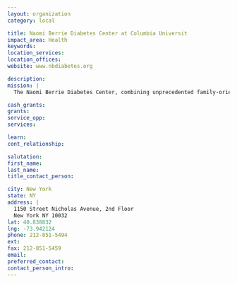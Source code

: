 ```yaml
---
layout: organization
category: local

title: Naomi Berrie Diabetes Center at Columbia Universit
impact_area: Health
keywords: 
location_services: 
location_offices: 
website: www.nbdiabetes.org

description: 
mission: |
  The Naomi Berrie Diabetes Center, combining unprecedented family-oriented patient care and education with world-class diabetes research programs, has been named one of three "Diabetes Centers of Excellence" in New York State.

cash_grants: 
grants: 
service_opp: 
services: 

learn: 
cont_relationship: 

salutation: 
first_name: 
last_name: 
title_contact_person: 

city: New York
state: NY
address: |
  1150 Street Nicholas Avenue, 2nd Floor  
  New York NY 10032
lat: 40.838832
lng: -73.942124
phone: 212-851-5494
ext: 
fax: 212-851-5459
email: 
preferred_contact: 
contact_person_intro: 
---
```

